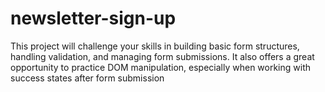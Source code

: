 # newsletter-sign-up
This project will challenge your skills in building basic form structures, handling validation, and managing form submissions. It also offers a great opportunity to practice DOM manipulation, especially when working with success states after form submission
